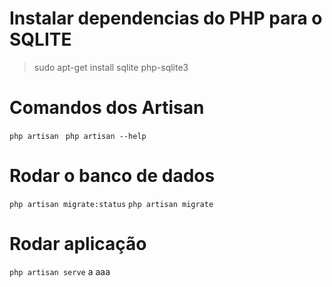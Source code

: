 # Instalar dependencias do PHP para o SQLITE
> sudo apt-get install sqlite php-sqlite3

# Comandos dos Artisan
``` php artisan ```
``` php artisan --help```

# Rodar o banco de dados
```php artisan migrate:status```
```php artisan migrate```

# Rodar aplicação
```php artisan serve```
a
aaa


